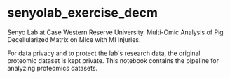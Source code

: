 # senyolab_exercise_decm
Senyo Lab at Case Western Reserve University. Multi-Omic Analysis of Pig Decellularized Matrix on Mice with MI Injuries.

For data privacy and to protect the lab's research data, the original proteomic dataset is kept private. This notebook contains the pipeline for analyzing proteomics datasets.
